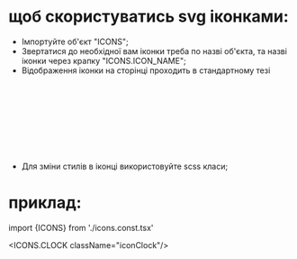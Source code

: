 # щоб скористуватись svg іконками:

- Імпортуйте об'єкт "ICONS";
- Звертатися до необхідної вам іконки треба по назві об'єкта, та назві іконки через крапку "ICONS.ICON_NAME";
- Відображення іконки на сторінці проходить в стандартному тезі <svg>;
- Для зміни стилів в іконці використовуйте scss класи;


# приклад:

import {ICONS} from './icons.const.tsx'

<ICONS.CLOCK className="iconClock"/>
